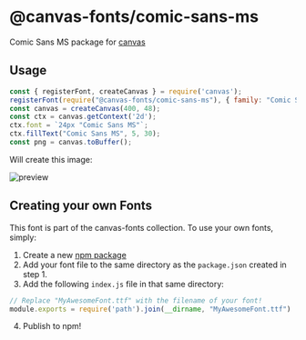 @canvas-fonts/comic-sans-ms
====

Comic Sans MS package for [canvas](https://npmjs.org/package/canvas)

## Usage

```js
const { registerFont, createCanvas } = require('canvas');
registerFont(require("@canvas-fonts/comic-sans-ms"), { family: "Comic Sans MS" });
const canvas = createCanvas(400, 48);
const ctx = canvas.getContext('2d');
ctx.font = `24px "Comic Sans MS"`;
ctx.fillText("Comic Sans MS", 5, 30);
const png = canvas.toBuffer();
```

Will create this image:

![preview](https://github.com/retrohacker/canvas-fonts/raw/master/previews/comicSansMS.png)

## Creating your own Fonts

This font is part of the canvas-fonts collection. To use your own fonts, simply:

1. Create a new [npm package](https://docs.npmjs.com/creating-node-js-modules)
2. Add your font file to the same directory as the `package.json` created in step 1.
3. Add the following `index.js` file in that same directory:

```js
// Replace "MyAwesomeFont.ttf" with the filename of your font!
module.exports = require('path').join(__dirname, "MyAwesomeFont.ttf")
```

4. Publish to npm!